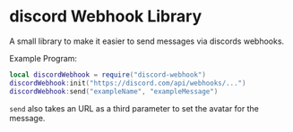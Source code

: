 # discord Webhook Library
A small library to make it easier to send messages via discords webhooks.

Example Program:
```lua
local discordWebhook = require("discord-webhook")
discordWebhook:init("https://discord.com/api/webhooks/...")
discordWebhook:send("exampleName", "exampleMessage")
```

`send` also takes an URL as a third parameter to set the avatar for the message.